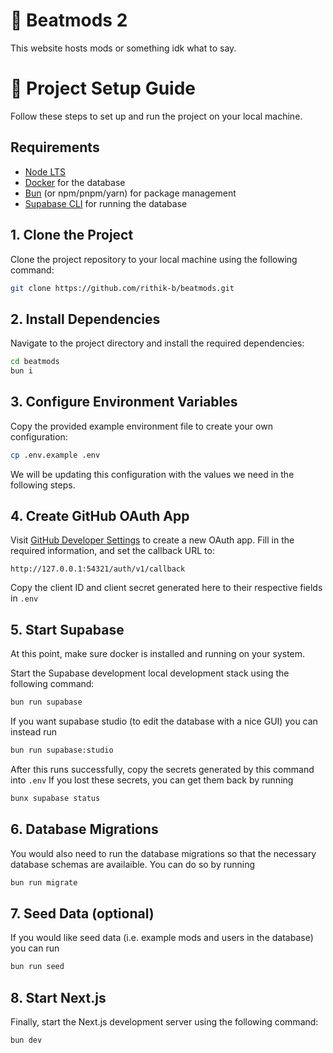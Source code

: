 # 🧩 Beatmods 2

This website hosts mods or something idk what to say.

# 🚀 Project Setup Guide

Follow these steps to set up and run the project on your local machine.

## Requirements

- [Node LTS](https://nodejs.org/en)
- [Docker](https://www.docker.com) for the database
- [Bun](https://bun.sh/) (or npm/pnpm/yarn) for package management
- [Supabase CLI](https://supabase.io/docs/guides/local-development) for running the database

## 1. Clone the Project

Clone the project repository to your local machine using the following command:

```bash
git clone https://github.com/rithik-b/beatmods.git
```

## 2. Install Dependencies

Navigate to the project directory and install the required dependencies:

```bash
cd beatmods
bun i
```

## 3. Configure Environment Variables

Copy the provided example environment file to create your own configuration:

```bash
cp .env.example .env
```

We will be updating this configuration with the values we need in the following steps.

## 4. Create GitHub OAuth App

Visit [GitHub Developer Settings](https://github.com/settings/applications/new) to create a new OAuth app. Fill in the required information, and set the callback URL to:

```
http://127.0.0.1:54321/auth/v1/callback
```

Copy the client ID and client secret generated here to their respective fields in `.env`

## 5. Start Supabase

At this point, make sure docker is installed and running on your system.

Start the Supabase development local development stack using the following command:

```bash
bun run supabase
```

If you want supabase studio (to edit the database with a nice GUI) you can instead run

```bash
bun run supabase:studio
```

After this runs successfully, copy the secrets generated by this command into `.env` If you lost these secrets, you can get them back by running

```bash
bunx supabase status
```

## 6. Database Migrations

You would also need to run the database migrations so that the necessary database schemas are availaible. You can do so by running

```bash
bun run migrate
```

## 7. Seed Data (optional)

If you would like seed data (i.e. example mods and users in the database) you can run

```bash
bun run seed
```

## 8. Start Next.js

Finally, start the Next.js development server using the following command:

```bash
bun dev
```

